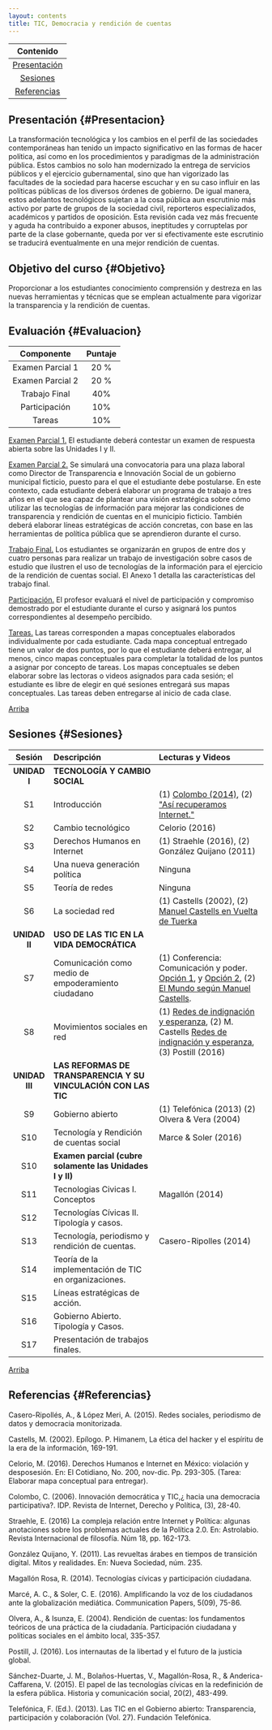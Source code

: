```yaml
---
layout: contents
title: TIC, Democracia y rendición de cuentas
---
```


| Contenido |
| :---: |
| [Presentación](#Presentacion) |
| [Sesiones](#Sesiones) |
| [Referencias](#Referencias) |


## Presentación {#Presentacion}

La transformación tecnológica y los cambios en el perfil de las sociedades contemporáneas han tenido un impacto significativo en las formas de hacer política, así como en los procedimientos y paradigmas de la administración pública. Estos cambios no solo han modernizado la entrega de servicios públicos y el ejercicio gubernamental, sino que han vigorizado las facultades de la sociedad para hacerse escuchar y en su caso influir en las políticas públicas de los diversos órdenes de gobierno. De igual manera, estos adelantos tecnológicos sujetan a la cosa pública aun escrutinio más activo por parte de grupos de la sociedad civil, reporteros especializados, académicos y partidos de oposición. Esta revisión cada vez más frecuente y aguda ha contribuido a exponer abusos, ineptitudes y corruptelas por parte de la clase gobernante, queda por ver si efectivamente este escrutinio se traducirá eventualmente en una mejor rendición de cuentas.

## Objetivo del curso {#Objetivo}

Proporcionar a los estudiantes conocimiento comprensión y destreza en las nuevas herramientas y técnicas que se emplean actualmente para vigorizar la transparencia y la rendición de cuentas.

## Evaluación {#Evaluacion}

| Componente       | Puntaje  |
|:-------------:   | :--------------: |
| Examen Parcial 1 | 20 % |
| Examen Parcial 2 | 20 % |
| Trabajo Final    | 40%  |
| Participación	   | 10%  |
| Tareas	         | 10%  |

<u>Examen Parcial 1.</u> El estudiante deberá contestar un examen de respuesta abierta sobre las Unidades I y II.

<u>Examen Parcial 2.</u> Se simulará una convocatoria para una plaza laboral como Director de Transparencia e Innovación Social de un gobierno municipal ficticio, puesto para el que el estudiante debe postularse. En este contexto, cada estudiante deberá elaborar un programa de trabajo a tres años en el que sea capaz de plantear una visión estratégica sobre cómo utilizar las tecnologías de información para mejorar las condiciones de transparencia y rendición de cuentas en el municipio ficticio. También deberá elaborar líneas estratégicas de acción concretas, con base en las herramientas de política pública que se aprendieron durante el curso.

<u>Trabajo Final.</u> Los estudiantes se organizarán en grupos de entre dos y cuatro personas para realizar un trabajo de investigación sobre casos de estudio que ilustren el uso de tecnologías de la información para el ejercicio de la rendición de cuentas social. El Anexo 1 detalla las características del trabajo final.

<u>Participación.</u> El profesor evaluará el nivel de participación y compromiso demostrado por el estudiante durante el curso y asignará los puntos correspondientes al desempeño percibido.

<u>Tareas.</u> Las tareas corresponden a mapas conceptuales elaborados individualmente por cada estudiante. Cada mapa conceptual entregado tiene un valor de dos puntos, por lo que el estudiante deberá entregar, al menos, cinco mapas conceptuales para completar la totalidad de los puntos a asignar por concepto de tareas. Los mapas conceptuales se deben elaborar sobre las lectoras o videos asignados para cada sesión; el estudiante es libre de elegir en qué sesiones entregará sus mapas conceptuales. Las tareas deben entregarse al inicio de cada clase.

[Arriba](#Contenido)

## Sesiones {#Sesiones}

| Sesión       | Descripción  | Lecturas y Videos |
|:-------------:   | :-------------- | :---- |
| **UNIDAD I** | **TECNOLOGÍA Y CAMBIO SOCIAL** | |
| S1 | Introducción  | (1) [Colombo (2014)](), (2) ["Así recuperamos Internet."]() |
| S2 | Cambio tecnológico | Celorio (2016) |
| S3 | Derechos Humanos en Internet | (1)	Straehle (2016), (2) González Quijano (2011) |
| S4 | Una nueva generación política | Ninguna |
| S5 | Teoría de redes | Ninguna |
| S6 | La sociedad red | (1) Castells (2002), (2) [Manuel Castells en Vuelta de Tuerka](https://www.youtube.com/watch?v=dU-MD3NqmQ8&t=3410s) |
| **UNIDAD II** | **USO DE LAS TIC EN LA VIDA DEMOCRÁTICA** | |
| S7 | Comunicación como medio de empoderamiento ciudadano | (1) Conferencia: Comunicación y poder. [Opción 1](https://www.youtube.com/watch?v=31b6vD_cyh4), y [Opción 2](https://www.youtube.com/watch?v=wPNnSMSM5og), (2) [El Mundo según Manuel Castells](https://www.youtube.com/watch?v=fUodIfrX6UE&t=1601s). |
| S8 | Movimientos sociales en red | (1) [Redes de indignación y esperanza](https://www.youtube.com/watch?v=S_7zOcnDvFs), (2) M. Castells [Redes de indignación y esperanza](https://www.youtube.com/watch?v=O4h-hrF2ObE), (3) Postill (2016) |
| **UNIDAD III** | **LAS REFORMAS DE TRANSPARENCIA Y SU VINCULACIÓN CON LAS TIC** | |
| S9 | Gobierno abierto | (1) Telefónica (2013) (2) Olvera & Vera (2004) |
| S10 | Tecnología y Rendición de cuentas social | Marce & Soler (2016) |
| S10 | **Examen parcial (cubre solamente las Unidades I y II)** | |
| S11 | Tecnologias Civicas I. Conceptos | Magallón (2014) |
| S12 | Tecnologías Cívicas II. Tipología y casos. | |
| S13 | Tecnología, periodismo y rendición de cuentas. | Casero-Ripolles (2014) |
| S14 | Teoría de la implementación de TIC en organizaciones. | |
| S15 | Líneas estratégicas de acción. |
| S16 | Gobierno Abierto. Tipología y Casos. | |
| S17 | Presentación de trabajos finales. | |

[Arriba](#Contenido)

## Referencias {#Referencias}

Casero-Ripollés, A., & López Meri, A. (2015). Redes sociales, periodismo de datos y democracia monitorizada.

Castells, M. (2002). Epílogo. P. Himanem, La ética del hacker y el espíritu de la era de la información, 169-191.

Celorio, M. (2016). Derechos Humanos e Internet en México: violación y desposesión. En: El Cotidiano, No. 200, nov-dic. Pp. 293-305. (Tarea: Elaborar mapa conceptual para entregar).

Colombo, C. (2006). Innovación democrática y TIC,¿ hacia una democracia participativa?. IDP. Revista de Internet, Derecho y Política, (3), 28-40.

Straehle, E. (2016) La compleja relación entre Internet y Política: algunas anotaciones sobre los problemas actuales de la Política 2.0. En: Astrolabio. Revista Internacional de filosofía. Núm 18, pp. 162-173.

González Quijano, Y. (2011). Las revueltas árabes en tiempos de transición digital. Mitos y realidades. En: Nueva Sociedad, núm. 235.

Magallón Rosa, R. (2014). Tecnologías cívicas y participación ciudadana.

Marcé, A. C., & Soler, C. E. (2016). Amplificando la voz de los ciudadanos ante la globalización mediática. Communication Papers, 5(09), 75-86.

Olvera, A., & Isunza, E. (2004). Rendición de cuentas: los fundamentos teóricos de una práctica de la ciudadanía. Participación ciudadana y políticas sociales en el ámbito local, 335-357.

Postill, J. (2016). Los internautas de la libertad y el futuro de la justicia global.

Sánchez-Duarte, J. M., Bolaños-Huertas, V., Magallón-Rosa, R., & Anderica-Caffarena, V. (2015). El papel de las tecnologías cívicas en la redefinición de la esfera pública. Historia y comunicación social, 20(2), 483-499.

Telefónica, F. (Ed.). (2013). Las TIC en el Gobierno abierto: Transparencia, participación y colaboración (Vol. 27). Fundación Telefónica.
